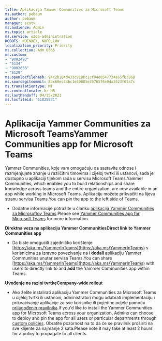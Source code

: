 ```yaml
---
title: Aplikacija Yammer Communities za Microsoft Teams
ms.author: pebaum
author: pebaum
manager: scotv
ms.audience: Admin
ms.topic: article
ms.service: o365-administration
ROBOTS: NOINDEX, NOFOLLOW
localization_priority: Priority
ms.collection: Adm_O365
ms.custom:
- "9002493"
- "5134"
- "9002653"
- "5129"
ms.openlocfilehash: 94c2b184d433c918bc1cf04e0547734e65fb3568
ms.sourcegitcommit: 8bc60ec34bc1e40685e3976576e04a2623f63a7c
ms.translationtype: MT
ms.contentlocale: hr-HR
ms.lasthandoff: 04/15/2021
ms.locfileid: "51825831"
---
```

# <a name="yammer-communities-app-for-microsoft-teams"></a><span data-ttu-id="4ae33-102">Aplikacija Yammer Communities za Microsoft Teams</span><span class="sxs-lookup"><span data-stu-id="4ae33-102">Yammer Communities app for Microsoft Teams</span></span>

<span data-ttu-id="4ae33-103">Yammer Communities, koje vam omogućuju da sastavite odnose i razmjenjujete znanje u različitim timovima i cijeloj tvrtki ili ustanovi, sada je dostupno u aplikaciji tijekom rada u servisu Microsoft Teams.</span><span class="sxs-lookup"><span data-stu-id="4ae33-103">Yammer Communities, which enables you to build relationships and share knowledge across teams and the entire organization, are now available in an app while working in Microsoft Teams.</span></span> <span data-ttu-id="4ae33-104">Aplikaciju možete prikvačiti na lijevu stranu servisa Teams.</span><span class="sxs-lookup"><span data-stu-id="4ae33-104">You can pin the app to the left side of Teams.</span></span> 

- <span data-ttu-id="4ae33-105">Dodatne informacije potražite u članku [aplikacija Yammer Communities za Microsoftov Teams](https://go.microsoft.com/fwlink/?linkid=2127757&clcid=0x409).</span><span class="sxs-lookup"><span data-stu-id="4ae33-105">Please see [Yammer Communities app for Microsoft Teams](https://go.microsoft.com/fwlink/?linkid=2127757&clcid=0x409) for more information.</span></span>

<span data-ttu-id="4ae33-106">**Direktna veza na aplikaciju Yammer Communities**</span><span class="sxs-lookup"><span data-stu-id="4ae33-106">**Direct link to Yammer Communities app**</span></span>

- <span data-ttu-id="4ae33-107">Da biste omogućili zajedničko korištenje [https://aka.ms/YammerInTeams](https://aka.ms/YammerInTeams) s korisnicima za izravno povezivanje na i **dodali** aplikaciju Yammer Communities unutar servisa Teams.</span><span class="sxs-lookup"><span data-stu-id="4ae33-107">You can share [https://aka.ms/YammerInTeams](https://aka.ms/YammerInTeams) with users to directly link to and **add** the Yammer Communities app within Teams.</span></span>

<span data-ttu-id="4ae33-108">**Uvođenje na razini tvrtke**</span><span class="sxs-lookup"><span data-stu-id="4ae33-108">**Company-wide rollout**</span></span>

- <span data-ttu-id="4ae33-109">Ako želite instalirati aplikaciju Yammer Communities za Microsoft Teams u cijeloj tvrtki ili ustanovi, administratori mogu odabrati implementaciju i prikvačivanje aplikacije za sve korisnike ili pojedine odjele pomoću [prilagođenih pravilnika](https://docs.microsoft.com/microsoftteams/manage-apps).</span><span class="sxs-lookup"><span data-stu-id="4ae33-109">If you'd like to install the Yammer Communities app for Microsoft Teams across your organization, Admins can choose to deploy and pin the app for all users or particular departments through [custom policies](https://docs.microsoft.com/microsoftteams/manage-apps).</span></span> <span data-ttu-id="4ae33-110">Obratite pozornost na to da će se pravilnik proširiti na sve klijente za najmanje 2 sata.</span><span class="sxs-lookup"><span data-stu-id="4ae33-110">Please note it may take at least 2 hours for a policy to propagate to all clients.</span></span>
